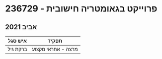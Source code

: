 # 236729 - פרוייקט בגאומטריה חישובית

## אביב 2021

| איש סגל | תפקיד |
| ---- | ---- |
| ברקת גיל | מרצה - אחראי מקצוע |

